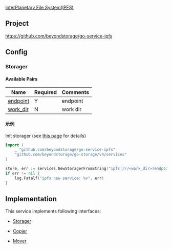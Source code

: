 [InterPlanetary File System(IPFS)](https://ipfs.io/)

## Project

<https://github.com/beyondstorage/go-service-ipfs>

## Config

### Storager

#### Available Pairs

| Name                             | Required | Comments |
| -------------------------------- | -------- | -------- |
| [endpoint](../pairs/endpoint.md) | Y        | endpoint |
| [work_dir](../pairs/work_dir.md) | N        | work dir |

#### 示例

Init storager (see [this page](../operations/index.md#how-to-initialize-a-servicerstorager) for details)

```go
import (
    _ "github.com/beyondstorage/go-service-ipfs"
    "github.com/beyondstorage/go-storage/v4/services"
)

store, err := services.NewStoragerFromString("ipfs:///<work_dir>?endpoint=<ipfs_http_api_endpoint>") // endpoint example: http:127.0.0.1:5001
if err != nil {
    log.Fatalf("ipfs new service: %v", err)
}

```

## Implementation

This service implements following interfaces:

- [Storager](../operations/storager/index.md)

- [Copier](../operations/copy.md)

- [Mover](../operations/move.md)
